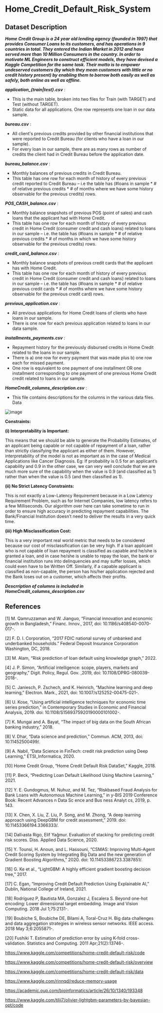 # Home_Credit_Default_Risk_System

## **Dataset Description**

***Home Credit Group is a 24 year old lending agency (founded in 1997) that provides Consumer Loans to its customers, and has operations in 9 countries in total. They entered the Indian Market in 2012 and have served more than 10 Million Consumers in the country. In order to motivate ML Engineers to construct efficient models, they have devised a Kaggle Competition for the same task. Their motto is to empower undeserved customers (by which they mean customers with little or no credit history present) by enabling them to borrow both easily as well as safely, both online as well as offline.*** 



***application_{train|test}.csv*** : 
* This is the main table, broken into two files for Train (with TARGET) and Test (without TARGET).
* Static data for all applications. One row represents one loan in our data sample.

***bureau.csv*** : 
* All client's previous credits provided by other financial institutions that were reported to Credit Bureau (for clients who have a loan in our sample).
* For every loan in our sample, there are as many rows as number of credits the client had in Credit Bureau before the application date.

***bureau_balance.csv*** : 
* Monthly balances of previous credits in Credit Bureau.
* This table has one row for each month of history of every previous credit reported to Credit Bureau – i.e the table has (#loans in sample * # of relative previous credits * # of months where we have some history observable for the previous credits) rows.

***POS_CASH_balance.csv*** :
* Monthly balance snapshots of previous POS (point of sales) and cash loans that the applicant had with Home Credit.
* This table has one row for each month of history of every previous credit in Home Credit (consumer credit and cash loans) related to loans in our sample – i.e. the table has (#loans in sample * # of relative previous credits * # of months in which we have some history observable for the previous credits) rows.

***credit_card_balance.csv*** :
* Monthly balance snapshots of previous credit cards that the applicant has with Home Credit.
* This table has one row for each month of history of every previous credit in Home Credit (consumer credit and cash loans) related to loans in our sample – i.e. the table has (#loans in sample * # of relative previous credit cards * # of months where we have some history observable for the previous credit card) rows.

***previous_application.csv*** :
* All previous applications for Home Credit loans of clients who have loans in our sample.
* There is one row for each previous application related to loans in our data sample.

***installments_payments.csv*** :
* Repayment history for the previously disbursed credits in Home Credit related to the loans in our sample.
* There is a) one row for every payment that was made plus b) one row each for missed payment.
* One row is equivalent to one payment of one installment OR one installment corresponding to one payment of one previous Home Credit credit related to loans in our sample.

***HomeCredit_columns_description.csv*** :
* This file contains descriptions for the columns in the various data files.
Data

![image](https://user-images.githubusercontent.com/101316217/215870604-2b58c751-dafa-4cb0-a7fe-4ae25365a155.png)


**Constraints:**

**(i) Interpretability is Important:**

This means that we should be able to generate the Probability Estimates, of an applicant being capable or not capable of repayment of a loan, rather than strictly classifying the applicant as either of them. However, interpretability of the model is not as important as in the case of Medical Applications like Cancer Diagnosis.
Eg: If probability is 0.5 for an applicant’s capability and 0.9 in the other case, we can very well conclude that we are much more sure of the capability when the value is 0.9 (and classified as 1) rather than when the value is 0.5 (and then classified as 1).

**(ii) No Strict Latency Constraints:**

This is not exactly a Low-Latency Requirement because in a Low Latency Requirement Problem, such as for Internet Companies, low latency refers to a few Milliseconds.
Our algorithm over here can take sometime to run in order to ensure high accuracy in predicting repayment capabilities. The Bank/Financial Institution doesn’t need to deliver the results in a very quick time.

**(iii) High Misclassification Cost:**

This is a very important real world metric that needs to be considered because our cost of misclassification can be very high.
If a loan applicant who is not capable of loan repayment is classified as capable and he/she is granted a loan, and in case he/she is unable to repay the loan, the bank or financial institution runs into delinquencies and may suffer losses, which could even have to be Written Off.
Similarly, if a capable applicant is classified as non-capable, the person has his/her application rejected and the Bank loses out on a customer, which affects their profits.

***Descrription of columns is included in HomeCredit_columns_description.csv*** 






## References 

[1] M. Qamruzzaman and W. Jianguo, “Financial innovation and economic growth in Bangladesh,” Financ. Innov., 2017, doi: 10.1186/s408540-0070-017-.

[2] F. D. I. Corporation, “2017 FDIC national survey of unbanked and underbanked households.” Federal Deposit Insurance Corporation Washington, DC, 2018.

[3] M. Alam, “Risk prediction of loan default using knowledge graph,” 2022.

[4] J. P. Simon, “Artificial intelligence: scope, players, markets and geography,” Digit. Policy, Regul. Gov. ,2019, doi: 10.1108/DPRG-080039-2018-.

[5] C. Janiesch, P. Zschech, and K. Heinrich, “Machine learning and deep learning,” Electron. Mark., 2021, doi: 10.1007/s125252-00475-021-.

[6] U. Kose, “Using artificial intelligence techniques for economic time series prediction,” in Contemporary Studies in Economic and Financial Analysis, 2019. doi: 10.1108/S1569375920190000101002-.

[7] K. Mungai and A. Bayat, “The impact of big data on the South African banking industry,” 2018.

[8] V. Dhar, “Data science and prediction,” Commun. ACM, 2013, doi: 10.11452500499/.

[9] A. Nabil, “Data Science in FinTech: credit risk prediction using Deep Learning,” ETSI_Informatica, 2020.

[10] Home Credit Group, “Home Credit Default Risk DataSet,” Kaggle, 2018.

[11] P. Beck, “Predicting Loan Default Likelihood Using Machine Learning,” 2021.

[12] Y. E. Gundogmus, M. Nuhuz, and M. Tez, “Riskbased Fraud Analysis for Bank Loans with Autonomous Machine Learning,” in y-BIS 2019 Conference Book: Recent Advances n Data Sc ence and Bus ness Analyt cs, 2019, p. 143.

[13] X. Chen, X. Liu, Z. Liu, P. Song, and M. Zhong, “A deep learning approach using DeepGBM for credit assessment,” 2019. doi: 10.11453366194.3366333/.

[14] Dall›asta Rigo, Elif Yağmur. Evaluation of stacking for predicting credit risk scores. Diss. Applied Data Science, 2020.

[15] Y. Tounsi, H. Anoun, and L. Hassouni, “CSMAS: Improving Multi-Agent Credit Scoring System by Integrating Big Data and the new generation of Gradient Boosting Algorithms,” 2020. doi: 10.11453386723.3387851/.

[16] G. Ke et al., “LightGBM: A highly efficient gradient boosting decision tree,” 2017.

[17] C. Egan, “Improving Credit Default Prediction Using Explainable AI,” Dublin, National College of Ireland, 2021.

[18] Rodríguez P, Bautista MA, Gonzalez J, Escalera S. Beyond one-hot encoding: Lower dimensional target embedding. Image and Vision Computing. 2018 Jul 1;75:2131-.

[19] Boubiche S, Boubiche DE, Bilami A, Toral-Cruz H. Big data challenges and data aggregation strategies in wireless sensor networks. IEEE access. 2018 May 3;6:2055871-.

[20] Fushiki T. Estimation of prediction error by using K-fold cross-validation. Statistics and Computing. 2011 Apr;21(2):13746-.

https://www.kaggle.com/competitions/home-credit-default-risk/code

https://www.kaggle.com/competitions/home-credit-default-risk/overview

https://www.kaggle.com/competitions/home-credit-default-risk/data

https://www.kaggle.com/rinnqd/reduce-memory-usage

https://academic.oup.com/bioinformatics/article/26/10/1340/193348

https://www.kaggle.com/tilii7/olivier-lightgbm-parameters-by-bayesian-opt/code



